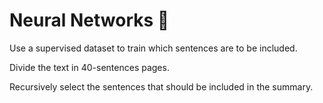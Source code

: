 # Neural Networks 🧠

Use a supervised dataset to train which sentences are to be included.

Divide the text in 40-sentences pages.

Recursively select the sentences that should be included in the summary.
